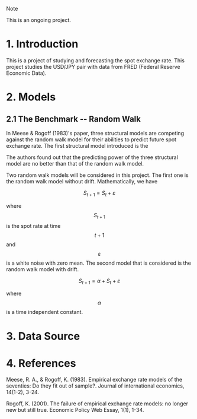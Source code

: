 >[!Note]
>This is an ongoing project. 

# 1. Introduction
This is a project of studying and forecasting the spot exchange rate. This project studies the USD/JPY pair with data from FRED (Federal Reserve Economic Data). 

# 2. Models
## 2.1 The Benchmark -- Random Walk
In Meese & Rogoff (1983)'s paper, three structural models are competing against the random walk model for their abilities to predict future spot exchange rate. 
The first structural model introduced is the 

The authors found out that the predicting power of the three structural model are no better than that of the random walk model. 

Two random walk models will be considered in this project. The first one is the random walk model without drift. Mathematically, we have
```math
S_{t+1} = S_{t}+\varepsilon
```
where $$S_{t+1}$$ is the spot rate at time $$t+1$$ and $$\varepsilon$$ is a white noise with zero mean. The second model that is considered is the random walk model with drift. 
```math
S_{t+1} = \alpha + S_{t} + \varepsilon
```
where $$\alpha$$ is a time independent constant. 
# 3. Data Source




# 4. References
Meese, R. A., & Rogoff, K. (1983). Empirical exchange rate models of the seventies: Do they fit out of sample?. Journal of international economics, 14(1-2), 3-24.

Rogoff, K. (2001). The failure of empirical exchange rate models: no longer new but still true. Economic Policy Web Essay, 1(1), 1-34.
